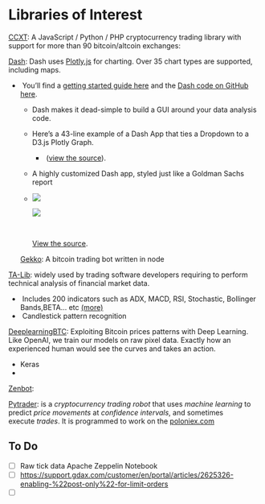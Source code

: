 # 			Libraries of Interest 

[CCXT](https://github.com/ccxt/ccxt): A JavaScript / Python / PHP cryptocurrency trading library with support for more than 90 bitcoin/altcoin exchanges: 



[Dash](https://github.com/plotly/dash): Dash uses [Plotly.js](https://github.com/plotly/plotly.js) for charting. Over 35 chart types are supported, including maps.

- ​	You’ll find a [getting started guide here](https://plot.ly/dash) and the [Dash code on GitHub here](https://github.com/plotly/dash).

  - Dash makes it dead-simple to build a GUI around your data analysis code. 

  - Here’s a 43-line example of a Dash App that ties a Dropdown to a D3.js Plotly Graph.

    -  ([view the source](https://gist.github.com/chriddyp/3d2454905d8f01886d651f207e2419f0)).

  - A highly customized Dash app, styled just like a Goldman Sachs report

  - ![](https://imgur.com/a/UJARx)

    ![](/Users/mattmccarthy/Downloads/1_8pAScaJTQH3nLC8CtmwYoQ.gif)

    ​													

    [View the source](https://plot.ly/~jackp/17561).

  [Gekko](https://github.com/askmike/gekko): A bitcoin trading bot written in node

[TA-Lib](https://github.com/mrjbq7/ta-lib): widely used by trading software developers requiring to perform technical analysis of financial market data.

- ​	Includes 200 indicators such as ADX, MACD, RSI, Stochastic, Bollinger Bands,BETA… etc [(more)](https://ta-lib.org/function.html)
- ​        Candlestick pattern recognition



[DeeplearningBTC](https://github.com/philipperemy/deep-learning-bitcoin): Exploiting Bitcoin prices patterns with Deep Learning. Like OpenAI, we train our models on raw pixel data. Exactly how an experienced human would see the curves and takes an action.

- Keras
- ​

[Zenbot](https://github.com/carlos8f/zenbot): 

[Pytrader](https://github.com/owocki/pytrader): is a *cryptocurrency trading robot* that uses *machine learning* to predict *price movements* at *confidence intervals*, and sometimes execute *trades*. It is programmed to work on the [poloniex.com](http://poloniex.com/)





## 						To Do 

- [ ] Raw tick data Apache Zeppelin Notebook
- [ ] https://support.gdax.com/customer/en/portal/articles/2625326-enabling-%22post-only%22-for-limit-orders
- [ ] ​